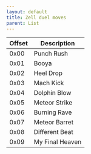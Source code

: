 ```yaml
---
layout: default
title: Zell duel moves
parent: List
---
```


| Offset | Description     |
|--------|-----------------|
| 0x00   | Punch Rush      |
| 0x01   | Booya           |
| 0x02   | Heel Drop       |
| 0x03   | Mach Kick       |
| 0x04   | Dolphin Blow    |
| 0x05   | Meteor Strike   |
| 0x06   | Burning Rave    |
| 0x07   | Meteor Barret   |
| 0x08   | Different Beat  |
| 0x09   | My Final Heaven |
